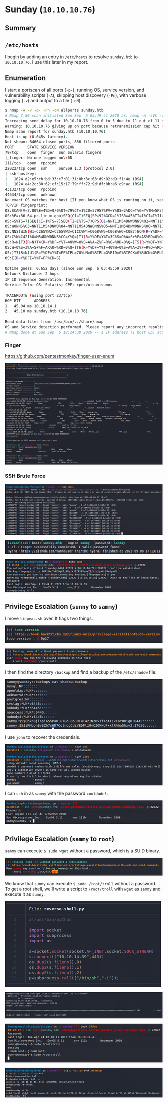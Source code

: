 # Sunday (`10.10.10.76`)

## Summary

## `/etc/hosts`

I begin by adding an entry in `/etc/hosts` to resolve `sunday.htb` to `10.10.10.76`. I use this later in my report.

## Enumeration

I start a portscan of all ports (`-p-`), running OS, service version, and vulnerability scripts (`-A`), skipping host discovery (`-Pn`), with verbose logging (`-v`) and output to a file (`-oN`).

```bash
$ nmap -A -v -p- -Pn -oN allports sunday.htb
# Nmap 7.80 scan initiated Sun Sep  6 03:49:41 2020 as: nmap -A -sVC -v -p- -Pn -oA allports sunday.htb
Increasing send delay for 10.10.10.76 from 0 to 5 due to 11 out of 11 dropped probes since last increase.
Warning: 10.10.10.76 giving up on port because retransmission cap hit (10).
Nmap scan report for sunday.htb (10.10.10.76)
Host is up (0.045s latency).
Not shown: 64664 closed ports, 866 filtered ports
PORT      STATE SERVICE VERSION
79/tcp    open  finger  Sun Solaris fingerd
|_finger: No one logged on\x0D
111/tcp   open  rpcbind
22022/tcp open  ssh     SunSSH 1.3 (protocol 2.0)
| ssh-hostkey:
|   1024 d2:e5:cb:bd:33:c7:01:31:0b:3c:63:d9:82:d9:f1:4e (DSA)
|_  1024 e4:2c:80:62:cf:15:17:79:ff:72:9d:df:8b:a6:c9:ac (RSA)
43132/tcp open  rpcbind
44634/tcp open  unknown
No exact OS matches for host (If you know what OS is running on it, see https://nmap.org/submit/ ).
TCP/IP fingerprint:
OS:SCAN(V=7.80%E=4%D=9/6%OT=79%CT=1%CU=37957%PV=Y%DS=2%DC=T%G=Y%TM=5F557DC6
OS:%P=x86_64-pc-linux-gnu)SEQ(CI=I)SEQ(SP=92%GCD=1%ISR=A5%TI=I%CI=I%II=I%SS
OS:=S%TS=7)SEQ(CI=I%TS=7)SEQ(TI=I%TS=7)OPS(O1=NNT11M54DNW0NNS%O2=NNT11M54DN
OS:W0NNS%O3=NNT11M54DNW0%O4=NNT11M54DNW0NNS%O5=NNT11M54DNW0NNS%O6=NNT11M54D
OS:NNS)WIN(W1=C265%W2=C265%W3=C1CC%W4=C068%W5=C068%W6=C0B7)ECN(R=Y%DF=Y%T=3
OS:C%W=C421%O=M54DNW0NNS%CC=Y%Q=)T1(R=Y%DF=Y%T=3C%S=O%A=S+%F=AS%RD=0%Q=)T2(
OS:R=N)T3(R=N)T4(R=Y%DF=Y%T=40%W=0%S=A%A=Z%F=R%O=%RD=0%Q=)T5(R=Y%DF=Y%T=40%
OS:W=0%S=Z%A=S+%F=AR%O=%RD=0%Q=)T6(R=Y%DF=Y%T=40%W=0%S=A%A=Z%F=R%O=%RD=0%Q=
OS:)T7(R=N)U1(R=Y%DF=Y%T=FF%IPL=70%UN=0%RIPL=G%RID=G%RIPCK=G%RUCK=G%RUD=G)I
OS:E(R=Y%DFI=Y%T=FF%CD=S)

Uptime guess: 0.652 days (since Sun Sep  6 03:45:59 2020)
Network Distance: 2 hops
IP ID Sequence Generation: Incremental
Service Info: OS: Solaris; CPE: cpe:/o:sun:sunos

TRACEROUTE (using port 23/tcp)
HOP RTT      ADDRESS
1   45.04 ms 10.10.14.1
2   45.10 ms sunday.htb (10.10.10.76)

Read data files from: /usr/bin/../share/nmap
OS and Service detection performed. Please report any incorrect results at https://nmap.org/submit/ .
# Nmap done at Sun Sep  6 19:24:38 2020 -- 1 IP address (1 host up) scanned in 56097.48 seconds
```

### Finger

https://github.com/pentestmonkey/finger-user-enum

![](img/2020-09-08-18-09-52.png)

### SSH Brute Force

![](img/2020-09-08-18-16-59.png)

![](img/2020-09-08-18-17-21.png)

![](img/2020-09-08-18-27-13.png)

## Privilege Escalation (`sunny` to `sammy`)

I move `linpeas.sh` over. It flags two things.

![](img/2020-09-08-18-27-49.png)

![](img/2020-09-08-18-27-01.png)

I then find the directory `/backup` and find a backup of the `/etc/shadow` file.

![](img/2020-09-08-21-55-35.png)

I use `john` to recover the credentials.

![](img/2020-09-08-21-59-34.png)

I can `ssh` in as `sammy` with the password `cooldude!`.

![](img/2020-09-08-22-01-21.png)

## Privilege Escalation (`sammy` to `root`)

`sammy` can execute `$ sudo wget` without a password, which is a SUID binary. 

![](img/2020-09-08-22-07-38.png)

We know that `sunny` can execute `$ sudo /root/troll` without a password. To get a root shell, we'll write a script to `/root/troll` with `wget` as `sammy` and execute it as `sunny`.

![](img/2020-09-10-02-38-18.png)

![](img/2020-09-10-02-38-51.png)

![](img/2020-09-10-02-39-14.png)

![](img/2020-09-10-02-45-24.png)